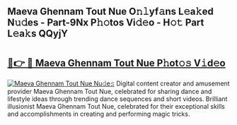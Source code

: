 ## Maeva Ghennam Tout Nue O𝚗𝚕yf𝚊ns L𝚎a𝚔ed N𝚞𝚍es - Part-9Nx P𝚑𝚘tos Vi𝚍𝚎o - H𝚘𝚝 Part L𝚎a𝚔s QQyjY

# <h2><a href="http://kfczaa.oniu.top/?m=Maeva+Ghennam+Tout+Nue">🔗👉 🔴 Maeva Ghennam Tout Nue P𝚑ot𝚘𝚜 V𝚒d𝚎o</a></h2>

[![Maeva Ghennam Tout Nue Nu𝚍e𝚜](https://i.imgur.com/0qMVB7G.gif)](http://kfczaa.oniu.top/?m=Maeva+Ghennam+Tout+Nue)
Digital content creator and amusement provider Maeva Ghennam Tout Nue, celebrated for sharing dance and lifestyle ideas through trending dance sequences and short videos. Brilliant illusionist Maeva Ghennam Tout Nue, celebrated for their exceptional skills and accomplishments in creating and performing magic tricks.  
